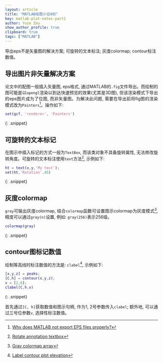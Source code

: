```yaml
---
layout: article
title: "MATLAB绘图小记4则"
key: matlab-plot-notes-part1
author: Yuze Zou
show_author_profile: true
clipboard: true
tags: ["MATLAB"]
---
```


导出eps不是矢量图的解决方案; 可旋转的文本标注; 灰度colormap; contour标注数值。<!--more-->

<div style="margin: 0 auto;" align="justify" markdown="1">

## 导出图片非矢量解决方案

论文中的配图一般插入矢量图, eps格式, 通过MATLAB的`.fig`文件导出。而绘制的图可能是以`opengl`渲染以到达快速预览的效果(尤其是3D图), 但该渲染模式下导出的eps图片成为了位图, 而非矢量图。为解决此问题, 需要在导出前将fig图的渲染模式改为`Painters`[^eps]。操作如下:  

```matlab
set(gcf, 'renderer', 'Painters')
```
{: .snippet}

## 可旋转的文本标记

在图示中插入标记的方式一般为`TextBox`, 而该类对象不具备旋转属性, 无法修改旋转角度。可旋转的文本标注使用`text`方法[^text], 示例如下:  

```matlab
ht = text(x,y,'My text');
set(ht,'Rotation',45)
```
{: .snippet}

## 灰度colormap

`gray`可输出灰度colormap, 结合`colormap`函数可设置图示colormap为灰度模式[^gray], 精度可以通过`gray(n)`设置, 例如: `gray(256)`表示256级。

```matlab
colormap(gray)
```
{: .snippet}

## contour图标记数值

绘制等高线时标注数值的方法是: `clabel`[^clabel], 示例如下: 

```matlab
[x,y,z] = peaks;
[C,h] = contour(x,y,z);
v = [2,6];
clabel(C,h,v)
```
{: .snippet}

首先通过`[C, h]`获取数值和图示句柄, 作为1, 2号参数传入`clabel`; 额外地, 可以通过三号位参数`v`, 选择性标注数值。

</div>

[^text]: [Rotate annotation textbox](https://www.mathworks.com/matlabcentral/answers/25996-rotate-annotation-textbox)
[^eps]: [Why does MATLAB not export EPS files properly?](https://www.mathworks.com/matlabcentral/answers/92521-why-does-matlab-not-export-eps-files-properly)
[^gray]: [Gray colormap array](https://www.mathworks.com/help/matlab/ref/gray.html)
[^clabel]: [Label contour plot elevation](https://www.mathworks.com/help/matlab/ref/clabel.html)